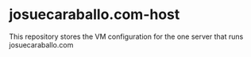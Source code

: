 # josuecaraballo.com-host
This repository stores the VM configuration for the one server that runs josuecaraballo.com
